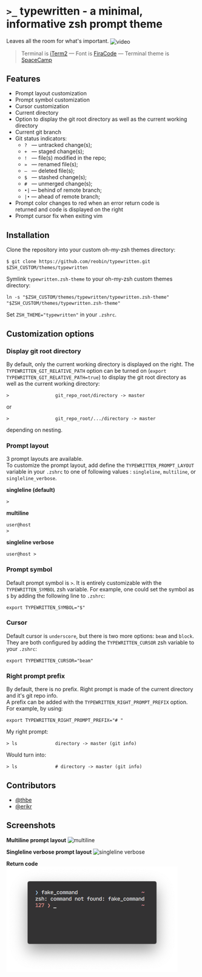 # ``>_`` typewritten - a minimal, informative zsh prompt theme

Leaves all the room for what's important.
<img align="center" src="https://raw.githubusercontent.com/reobin/typewritten/master/media/demo.gif" alt="video" />

> Terminal is [iTerm2](https://iterm2.com/) — Font is [FiraCode](https://github.com/tonsky/FiraCode) — Terminal theme is [SpaceCamp](https://github.com/reobin/spacecamp-iterm)


## Features
- Prompt layout customization
- Prompt symbol customization
- Cursor customization
- Current directory
- Option to display the git root directory as well as the current working directory
- Current git branch
- Git status indicators:
  - ``?``     &nbsp; — untracked change(s);
  - ``+``     &nbsp; — staged change(s);
  - ``!``     &nbsp; — file(s) modified in the repo;
  - ``»``     &nbsp; — renamed file(s);
  - ``—``     &nbsp; — deleted file(s);
  - ``$``     &nbsp; — stashed change(s);
  - ``#``     &nbsp; — unmerged change(s);
  - ``•|``    — behind of remote branch;
  - ``|•``    — ahead of remote branch;
- Prompt color changes to red when an error return code is\
returned and code is displayed on the right
- Prompt cursor fix when exiting vim


## Installation
Clone the repository into your custom oh-my-zsh themes directory:
```shell
$ git clone https://github.com/reobin/typewritten.git $ZSH_CUSTOM/themes/typewritten
```

Symlink ``typewritten.zsh-theme`` to your oh-my-zsh custom themes directory:
```shell
ln -s "$ZSH_CUSTOM/themes/typewritten/typewritten.zsh-theme" "$ZSH_CUSTOM/themes/typewritten.zsh-theme"
```

Set ``ZSH_THEME="typewritten"`` in your ``.zshrc``.

## Customization options

### Display git root directory
By default, only the current working directory is displayed on the right. The `TYPEWRITTEN_GIT_RELATIVE_PATH` option can be turned on (`export TYPEWRITTEN_GIT_RELATIVE_PATH=true`) to display the git root directory as well as the current working directory:
```shell
>                 git_repo_root/directory -> master
```
or
```shell
>                 git_repo_root/.../directory -> master
```
depending on nesting.

### Prompt layout
3 prompt layouts are available.<br>
To customize the prompt layout, add define the `TYPEWRITTEN_PROMPT_LAYOUT` variable in your `.zshrc` to one of following values : `singleline`, `multiline`, or `singleline_verbose`.

**singleline (default)**
```shell
> 
```

**multiline**
```shell
user@host
> 
```

**singleline verbose**
```shell
user@host >
```


### Prompt symbol
Default prompt symbol is ``>``. It is entirely customizable with the ``TYPEWRITTEN_SYMBOL`` zsh variable. For example, one could set the symbol as `$` by adding the following line to ``.zshrc``:
```shell
export TYPEWRITTEN_SYMBOL="$"
```


### Cursor
Default cursor is ``underscore``, but there is two more options: ``beam`` and ``block``.
They are both configured by adding the `TYPEWRITTEN_CURSOR` zsh variable to your ``.zshrc``:
```shell
export TYPEWRITTEN_CURSOR="beam"
```


### Right prompt prefix
By default, there is no prefix. Right prompt is made of the current directory and it's git repo info.\
A prefix can be added with the `TYPEWRITTEN_RIGHT_PROMPT_PREFIX` option.\
For example, by using:
```shell
export TYPEWRITTEN_RIGHT_PROMPT_PREFIX="# "
```
My right prompt:
```shell
> ls              directory -> master (git info)
```
Would turn into:
```shell
> ls              # directory -> master (git info)
```



## Contributors
* [@thbe](https://github.com/thbe)
* [@erikr](https://github.com/erikr)


## Screenshots
**Multiline prompt layout**
<img src="https://raw.githubusercontent.com/reobin/typewritten/master/media/multiline.png" alt="multiline" />

**Singleline verbose prompt layout**
<img src="https://github.com/reobin/typewritten/blob/master/media/singleline_verbose.png?raw=true" alt="singleline verbose" />

**Return code**
<img src="https://raw.githubusercontent.com/reobin/typewritten/master/media/return_code.png" alt="return code" />
